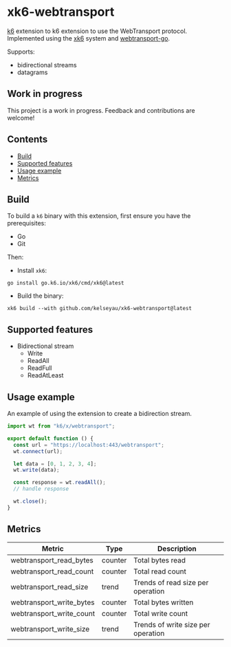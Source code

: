# xk6-webtransport

[k6](https://github.com/grafana/k6) extension to k6 extension to use the WebTransport protocol.
Implemented using the [xk6](https://github.com/grafana/xk6) system and [webtransport-go](https://github.com/quic-go/webtransport-go).

Supports:

- bidirectional streams
- datagrams

## Work in progress

This project is a work in progress. Feedback and contributions are welcome!

## Contents

- [Build](#build)
- [Supported features](#supported-features)
- [Usage example](#usage-example)
- [Metrics](#metrics)

## Build

To build a `k6` binary with this extension, first ensure you have the prerequisites:

- Go
- Git

Then:

- Install `xk6`:

```shell
go install go.k6.io/xk6/cmd/xk6@latest
```

- Build the binary:

```shell
xk6 build --with github.com/kelseyau/xk6-webtransport@latest
```

## Supported features

- Bidirectional stream
  - Write
  - ReadAll
  - ReadFull
  - ReadAtLeast

## Usage example

An example of using the extension to create a bidirection stream.

```javascript
import wt from "k6/x/webtransport";

export default function () {
  const url = "https://localhost:443/webtransport";
  wt.connect(url);

  let data = [0, 1, 2, 3, 4];
  wt.write(data);

  const response = wt.readAll();
  // handle response

  wt.close();
}
```

## Metrics

| Metric                   | Type    | Description                        |
| ------------------------ | ------- | ---------------------------------- |
| webtransport_read_bytes  | counter | Total bytes read                   |
| webtransport_read_count  | counter | Total read count                   |
| webtransport_read_size   | trend   | Trends of read size per operation  |
| webtransport_write_bytes | counter | Total bytes written                |
| webtransport_write_count | counter | Total write count                  |
| webtransport_write_size  | trend   | Trends of write size per operation |
